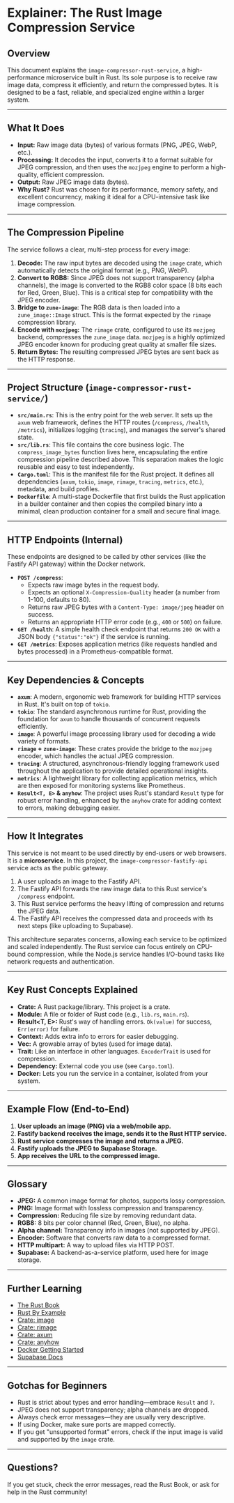 # Explainer: The Rust Image Compression Service

## Overview

This document explains the `image-compressor-rust-service`, a high-performance microservice built in Rust. Its sole purpose is to receive raw image data, compress it efficiently, and return the compressed bytes. It is designed to be a fast, reliable, and specialized engine within a larger system.

---

## What It Does

- **Input:** Raw image data (bytes) of various formats (PNG, JPEG, WebP, etc.).
- **Processing:** It decodes the input, converts it to a format suitable for JPEG compression, and then uses the `mozjpeg` engine to perform a high-quality, efficient compression.
- **Output:** Raw JPEG image data (bytes).
- **Why Rust?** Rust was chosen for its performance, memory safety, and excellent concurrency, making it ideal for a CPU-intensive task like image compression.

---

## The Compression Pipeline

The service follows a clear, multi-step process for every image:

1.  **Decode:** The raw input bytes are decoded using the `image` crate, which automatically detects the original format (e.g., PNG, WebP).
2.  **Convert to RGB8:** Since JPEG does not support transparency (alpha channels), the image is converted to the RGB8 color space (8 bits each for Red, Green, Blue). This is a critical step for compatibility with the JPEG encoder.
3.  **Bridge to `zune-image`**: The RGB data is then loaded into a `zune_image::Image` struct. This is the format expected by the `rimage` compression library.
4.  **Encode with `mozjpeg`:** The `rimage` crate, configured to use its `mozjpeg` backend, compresses the `zune_image` data. `mozjpeg` is a highly optimized JPEG encoder known for producing great quality at smaller file sizes.
5.  **Return Bytes:** The resulting compressed JPEG bytes are sent back as the HTTP response.

---

## Project Structure (`image-compressor-rust-service/`)

-   **`src/main.rs`**: This is the entry point for the web server. It sets up the `axum` web framework, defines the HTTP routes (`/compress`, `/health`, `/metrics`), initializes logging (`tracing`), and manages the server's shared state.
-   **`src/lib.rs`**: This file contains the core business logic. The `compress_image_bytes` function lives here, encapsulating the entire compression pipeline described above. This separation makes the logic reusable and easy to test independently.
-   **`Cargo.toml`**: This is the manifest file for the Rust project. It defines all dependencies (`axum`, `tokio`, `image`, `rimage`, `tracing`, `metrics`, etc.), metadata, and build profiles.
-   **`Dockerfile`**: A multi-stage Dockerfile that first builds the Rust application in a builder container and then copies the compiled binary into a minimal, clean production container for a small and secure final image.

---

## HTTP Endpoints (Internal)

These endpoints are designed to be called by other services (like the Fastify API gateway) within the Docker network.

-   **`POST /compress`**:
    -   Expects raw image bytes in the request body.
    -   Expects an optional `X-Compression-Quality` header (a number from 1-100, defaults to 80).
    -   Returns raw JPEG bytes with a `Content-Type: image/jpeg` header on success.
    -   Returns an appropriate HTTP error code (e.g., `400` or `500`) on failure.
-   **`GET /health`**: A simple health check endpoint that returns `200 OK` with a JSON body `{"status":"ok"}` if the service is running.
-   **`GET /metrics`**: Exposes application metrics (like requests handled and bytes processed) in a Prometheus-compatible format.

---

## Key Dependencies & Concepts

-   **`axum`**: A modern, ergonomic web framework for building HTTP services in Rust. It's built on top of `tokio`.
-   **`tokio`**: The standard asynchronous runtime for Rust, providing the foundation for `axum` to handle thousands of concurrent requests efficiently.
-   **`image`**: A powerful image processing library used for decoding a wide variety of formats.
-   **`rimage` + `zune-image`**: These crates provide the bridge to the `mozjpeg` encoder, which handles the actual JPEG compression.
-   **`tracing`**: A structured, asynchronous-friendly logging framework used throughout the application to provide detailed operational insights.
-   **`metrics`**: A lightweight library for collecting application metrics, which are then exposed for monitoring systems like Prometheus.
-   **`Result<T, E>` & `anyhow`**: The project uses Rust's standard `Result` type for robust error handling, enhanced by the `anyhow` crate for adding context to errors, making debugging easier.

---

## How It Integrates

This service is not meant to be used directly by end-users or web browsers. It is a **microservice**. In this project, the `image-compressor-fastify-api` service acts as the public gateway.

1.  A user uploads an image to the Fastify API.
2.  The Fastify API forwards the raw image data to this Rust service's `/compress` endpoint.
3.  This Rust service performs the heavy lifting of compression and returns the JPEG data.
4.  The Fastify API receives the compressed data and proceeds with its next steps (like uploading to Supabase).

This architecture separates concerns, allowing each service to be optimized and scaled independently. The Rust service can focus entirely on CPU-bound compression, while the Node.js service handles I/O-bound tasks like network requests and authentication.

---

## Key Rust Concepts Explained

- **Crate:** A Rust package/library. This project is a crate.
- **Module:** A file or folder of Rust code (e.g., `lib.rs`, `main.rs`).
- **Result<T, E>:** Rust's way of handling errors. `Ok(value)` for success, `Err(error)` for failure.
- **Context:** Adds extra info to errors for easier debugging.
- **Vec<u8>:** A growable array of bytes (used for image data).
- **Trait:** Like an interface in other languages. `EncoderTrait` is used for compression.
- **Dependency:** External code you use (see `Cargo.toml`).
- **Docker:** Lets you run the service in a container, isolated from your system.

---

## Example Flow (End-to-End)

1. **User uploads an image (PNG) via a web/mobile app.**
2. **Fastify backend receives the image, sends it to the Rust HTTP service.**
3. **Rust service compresses the image and returns a JPEG.**
4. **Fastify uploads the JPEG to Supabase Storage.**
5. **App receives the URL to the compressed image.**

---

## Glossary

- **JPEG:** A common image format for photos, supports lossy compression.
- **PNG:** Image format with lossless compression and transparency.
- **Compression:** Reducing file size by removing redundant data.
- **RGB8:** 8 bits per color channel (Red, Green, Blue), no alpha.
- **Alpha channel:** Transparency info in images (not supported by JPEG).
- **Encoder:** Software that converts raw data to a compressed format.
- **HTTP multipart:** A way to upload files via HTTP POST.
- **Supabase:** A backend-as-a-service platform, used here for image storage.

---

## Further Learning

- [The Rust Book](https://doc.rust-lang.org/book/)
- [Rust By Example](https://doc.rust-lang.org/rust-by-example/)
- [Crate: image](https://crates.io/crates/image)
- [Crate: rimage](https://crates.io/crates/rimage)
- [Crate: axum](https://crates.io/crates/axum)
- [Crate: anyhow](https://crates.io/crates/anyhow)
- [Docker Getting Started](https://docs.docker.com/get-started/)
- [Supabase Docs](https://supabase.com/docs)

---

## Gotchas for Beginners

- Rust is strict about types and error handling—embrace `Result` and `?`.
- JPEG does not support transparency; alpha channels are dropped.
- Always check error messages—they are usually very descriptive.
- If using Docker, make sure ports are mapped correctly.
- If you get "unsupported format" errors, check if the input image is valid and supported by the `image` crate.

---

## Questions?

If you get stuck, check the error messages, read the Rust Book, or ask for help in the Rust community! 